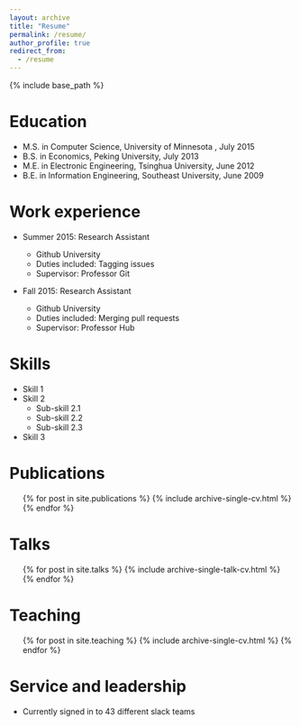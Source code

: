 ```yaml
---
layout: archive
title: "Resume"
permalink: /resume/
author_profile: true
redirect_from:
  - /resume
---
```


{% include base_path %}

Education
======
* M.S. in Computer Science, University of Minnesota , July 2015
* B.S. in Economics, Peking University, July 2013
* M.E. in Electronic Engineering, Tsinghua University, June 2012
* B.E. in Information Engineering, Southeast University, June 2009

Work experience
======
* Summer 2015: Research Assistant
  * Github University
  * Duties included: Tagging issues
  * Supervisor: Professor Git

* Fall 2015: Research Assistant
  * Github University
  * Duties included: Merging pull requests
  * Supervisor: Professor Hub
  
Skills
======
* Skill 1
* Skill 2
  * Sub-skill 2.1
  * Sub-skill 2.2
  * Sub-skill 2.3
* Skill 3

Publications
======
  <ul>{% for post in site.publications %}
    {% include archive-single-cv.html %}
  {% endfor %}</ul>
  
Talks
======
  <ul>{% for post in site.talks %}
    {% include archive-single-talk-cv.html %}
  {% endfor %}</ul>
  
Teaching
======
  <ul>{% for post in site.teaching %}
    {% include archive-single-cv.html %}
  {% endfor %}</ul>
  
Service and leadership
======
* Currently signed in to 43 different slack teams

